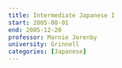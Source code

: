 ```yaml
---
title: Intermediate Japanese I
start: 2005-08-01
end: 2005-12-20
professor: Marnie Jorenby
university: Grinnell
categories: [Japanese]
---
```

